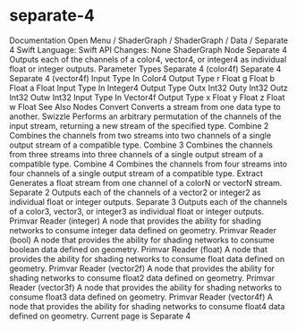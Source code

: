 # separate-4
 Documentation 
 Open Menu 
/
 ShaderGraph 
/
ShaderGraph
/
 Data 
/
 Separate 4 
Swift
Language: 
Swift
 API Changes: 
None
ShaderGraph Node
Separate 4
Outputs each of the channels of a color4, vector4, or integer4 as individual float or integer outputs.
Parameter Types
 Separate 4 (color4f) 
 Separate 4 
 Separate 4 (vector4f) 
Input
Type
In
Color4
Output
Type
r
Float
g
Float
b
Float
a
Float
Input
Type
In
Integer4
Output
Type
Outx
Int32
Outy
Int32
Outz
Int32
Outw
Int32
Input
Type
In
Vector4f
Output
Type
x
Float
y
Float
z
Float
w
Float
See Also
Nodes
Convert
Converts a stream from one data type to another.
Swizzle
Performs an arbitrary permutation of the channels of the input stream, returning a new stream of the specified type.
Combine 2
Combines the channels from two streams into two channels of a single output stream of a compatible type.
Combine 3
Combines the channels from three streams into three channels of a single output stream of a compatible type.
Combine 4
Combines the channels from four streams into four channels of a single output stream of a compatible type.
Extract
Generates a float stream from one channel of a color​N o​r vector​N ​stream.
Separate 2
Outputs each of the channels of a vector2 or integer2 as individual float or integer outputs.
Separate 3
Outputs each of the channels of a color3, vector3, or integer3 as individual float or integer outputs.
Primvar Reader (integer)
A node that provides the ability for shading networks to consume integer data defined on geometry.
Primvar Reader (bool)
A node that provides the ability for shading networks to consume boolean data defined on geometry.
Primvar Reader (float)
A node that provides the ability for shading networks to consume float data defined on geometry.
Primvar Reader (vector2f)
A node that provides the ability for shading networks to consume float2 data defined on geometry.
Primvar Reader (vector3f)
A node that provides the ability for shading networks to consume float3 data defined on geometry.
Primvar Reader (vector4f)
A node that provides the ability for shading networks to consume float4 data defined on geometry.
 Current page is Separate 4 